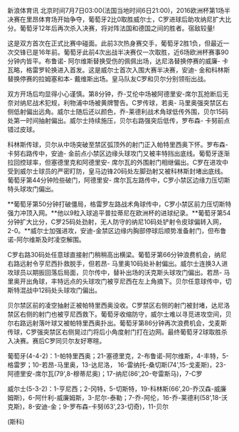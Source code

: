
新浪体育讯
北京时间7月7日03:00(法国当地时间6日21:00)，2016欧洲杯第1场半决赛在里昂体育场开始争夺，葡萄牙2比0取胜威尔士，C罗进球后助攻纳尼扩大比分。葡萄牙12年后再次杀入决赛，将对阵法国和德国之间的胜者。宿敌较量!

这是双方首次在正式比赛中碰面。此前3次热身赛交手，葡萄牙2胜1负，但最近一次交锋已是16年前。葡萄牙此前4次出战半决赛仅一次取胜，近6场欧洲杯赛事90分钟内皆平。布鲁诺-
阿尔维斯替换受伤的佩佩出场，达尼洛替换停赛的威廉-
卡瓦略，格雷罗轮换进入首发。这是威尔士首次入围大赛半决赛，安迪-
金和科林斯替换停赛的拉姆塞和本-
戴维斯出场。皇马队友C罗和贝尔分别领衔出战。


双方开场后均显得小心谨慎。第8分钟，乔-艾伦中场被阿德里安-席尔瓦抢断后无奈对纳尼战术犯规，利物浦中场被黄牌警告。C罗传球，若奥-
马里奥强突禁区右侧低射偏出远角。威尔士随后还以颜色，乔-莱德利战术角球低传外围，贝尔15码处第一时间抽射偏出。威尔士持续施压，贝尔右路强突后低传，罗布森-
卡努前点错过皮球。


科林斯传球，贝尔从中场突破至禁区弧顶外的射门正入帕特里西奥下怀。罗布森-卡努右路传中，安迪-
金前点小禁区边缘头球攻门又被丰特挡出底线。葡萄牙逐渐拉回控球率，但塞德里克和阿德里安-
席尔瓦的外围射门相继偏出。C罗在进攻中受到威尔士球员的严密盯防，皇马边锋20码处左脚劲射又被科林斯封堵出底线。葡萄牙第44分钟险些破门，阿德里安-
席尔瓦左路传中，C罗小禁区边缘力压切斯特头球攻门偏出。


**葡萄牙第50分钟打破僵局，格雷罗左路战术角球传中，C罗小禁区前力压切斯特强力冲顶入网。**他以9粒入球追平普拉蒂尼在欧洲杯的进球纪录。**葡萄牙第54分钟扩大比分，C罗25码处劲射，无人防守的纳尼10码处铲射令皮球偏转入网，2-0。**威尔士加强进攻，安迪-金禁区边缘内胸部停球后顺势准备射门，但布鲁诺-阿尔维斯及时凌空解围。


C罗右路30码处任意球直接射门稍稍高出横梁。葡萄牙第66分钟浪费机会，纳尼右路远射令亨尼西扑救脱手，但若昂-
马里奥10码处补射偏出。威尔士连换3人进攻球员以期扳回落后局面，贝尔传中，替补出场的沃克斯头球攻门偏出。若昂-
马里奥开出角球，丰特远点的头球攻门被亨尼西在左上角摘下。贝尔任意球传中，切斯特混战中12码处头球攻门偏出。


贝尔禁区前的凌空抽射正被帕特里西奥没收。C罗禁区右侧的射门被封堵，达尼洛禁区右侧的射门也被亨尼西救下。葡萄牙收缩防守，威尔士难以寻觅进攻空间，贝尔右路远射落叶球又被帕特里西奥扑出。葡萄牙第86分钟再次浪费机会，戈麦斯传球，C罗强突禁区右侧晃过门将后小角度射门打在边网。最终葡萄牙2球取胜杀入决赛。赛后C罗同贝尔友好寒暄。


葡萄牙(4-4-2)：1-帕特里西奥；21-塞德里克，2-布鲁诺-阿尔维斯，4-丰特，5-格雷罗；10-若昂-马里奥，13-达尼洛， 16-雷纳托-桑切斯(74',15-戈麦斯)，23-阿德里安-席尔瓦(79',8-穆蒂尼奥)；17-纳尼(86',20-夸雷斯马)，7-C罗

威尔士(5-3-2)：1-亨尼西；2-冈特，5-切斯特，19-科林斯(66',20-乔汉森-威廉姆斯)，6-阿什利-威廉姆斯，3-尼尔-泰勒；7-乔-阿伦，16-乔-莱德利(58',18-沃克斯)，8-安迪-金；9-罗布森-卡努(63',23-切奇)，11-贝尔

(斯科)

